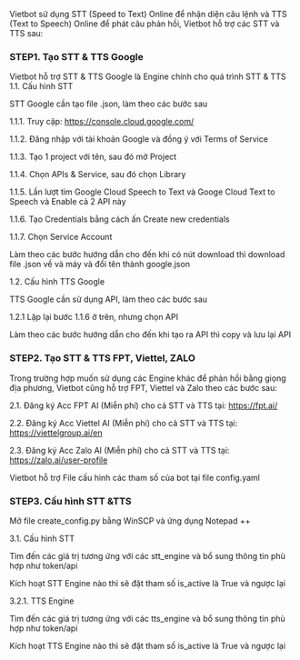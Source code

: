 Vietbot sử dụng STT (Speed to Text) Online để nhận diện câu lệnh và TTS (Text to Speech) Online để phát câu phản hồi, Vietbot hỗ trợ các
STT và TTS sau:

### STEP1. Tạo STT & TTS Google
Vietbot hỗ trợ STT & TTS Google là Engine chính cho quá trình STT & TTS
1.1. Cấu hình STT

STT Google cần tạo file .json, làm theo các bước sau

1.1.1. Truy cập: https://console.cloud.google.com/

1.1.2. Đăng nhập với tài khoản Google và đồng ý với Terms of Service

1.1.3. Tạo 1 project với tên, sau đó mở Project

1.1.4. Chọn APIs & Service, sau đó chọn Library 

1.1.5. Lần lượt tìm Google Cloud Speech to Text và Googe Cloud Text to Speech và Enable cả 2 API này

1.1.6. Tạo Credentials bằng cách ấn Create new credentials

1.1.7. Chọn Service Account

Làm theo các bước hướng dẫn cho đến khi có nút download thì download file .json về và máy và đổi tên thành google.json

1.2. Cấu hình TTS Google

TTS Google cần sử dụng API, làm theo các bước sau

1.2.1 Lặp lại bước 1.1.6 ở trên, nhưng chọn API 

Làm theo các bước hướng dẫn cho đến khi tạo ra API thì copy và lưu lại API

### STEP2.  Tạo STT & TTS FPT, Viettel, ZALO

Trong trường hợp muốn sử dụng các Engine khác để phản hồi bằng giọng địa phương, Vietbot cũng hỗ trợ FPT, Viettel và Zalo theo các bước sau:

2.1. Đăng ký Acc FPT AI (Miễn phí) cho cả STT và TTS tại: https://fpt.ai/

2.2. Đăng ký Acc Viettel AI (Miễn phí) cho cả STT và TTS tại: https://viettelgroup.ai/en

2.3. Đăng ký Acc Zalo AI (Miễn phí) cho cả STT và TTS tại: https://zalo.ai/user-profile


Vietbot hỗ trợ File cấu hình các tham số của bot tại file config.yaml

### STEP3. Cấu hình STT &TTS

Mở file create_config.py bằng WinSCP và ứng dụng Notepad ++

3.1. Cấu hình STT

Tìm đến các giá trị tương ứng với các stt_engine và bổ sung thông tin phù hợp như token/api

Kích hoạt STT Engine nào thì sẽ đặt tham số is_active là True và ngược lại

3.2.1. TTS Engine

Tìm đến các giá trị tương ứng với các tts_engine và bổ sung thông tin phù hợp như token/api

Kích hoạt TTS Engine nào thì sẽ đặt tham số is_active là True và ngược lại
